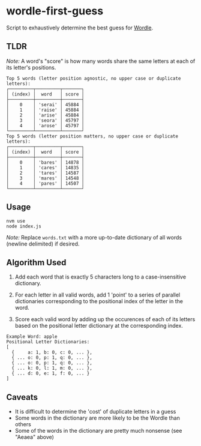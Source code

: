 # wordle-first-guess

Script to exhaustively determine the best guess for
[Wordle](https://www.powerlanguage.co.uk/wordle/).

## TLDR
_Note:_ A word's "score" is how many words share the same letters at
each of its letter's positions.

```
Top 5 words (letter position agnostic, no upper case or duplicate letters):
┌─────────┬─────────┬───────┐
│ (index) │  word   │ score │
├─────────┼─────────┼───────┤
│    0    │ 'serai' │ 45884 │
│    1    │ 'raise' │ 45884 │
│    2    │ 'arise' │ 45884 │
│    3    │ 'seora' │ 45797 │
│    4    │ 'arose' │ 45797 │
└─────────┴─────────┴───────┘
Top 5 words (letter position matters, no upper case or duplicate letters):
┌─────────┬─────────┬───────┐
│ (index) │  word   │ score │
├─────────┼─────────┼───────┤
│    0    │ 'bares' │ 14878 │
│    1    │ 'cares' │ 14835 │
│    2    │ 'tares' │ 14587 │
│    3    │ 'mares' │ 14548 │
│    4    │ 'pares' │ 14507 │
└─────────┴─────────┴───────┘
```

## Usage
```
nvm use
node index.js
```

_Note:_ Replace `words.txt` with a more up-to-date dictionary of all
words (newline delimited) if desired.

## Algorithm Used

1. Add each word that is exactly 5 characters long to a case-insensitive
   dictionary.

2. For each letter in all valid words, add 1 'point' to a series of parallel
   dictionaries corresponding to the positional index of the letter in the word.

3. Score each valid word by adding up the occurences of each of its letters
   based on the positional letter dictionary at the corresponding index.

```
Example Word: apple
Positional Letter Dictionaries:
[
  {     a: 1, b: 0, c: 0, ... },
  { ... o: 0, p: 1, q: 0, ... },
  { ... o: 0, p: 1, q: 0, ... },
  { ... k: 0, l: 1, m: 0, ... },
  { ... d: 0, e: 1, f: 0, ... }
]
```

## Caveats
- It is difficult to determine the 'cost' of duplicate letters in a guess
- Some words in the dictionary are more likely to be the Wordle than others
- Some of the words in the dictionary are pretty much nonsense
  (see "Aeaea" above)
